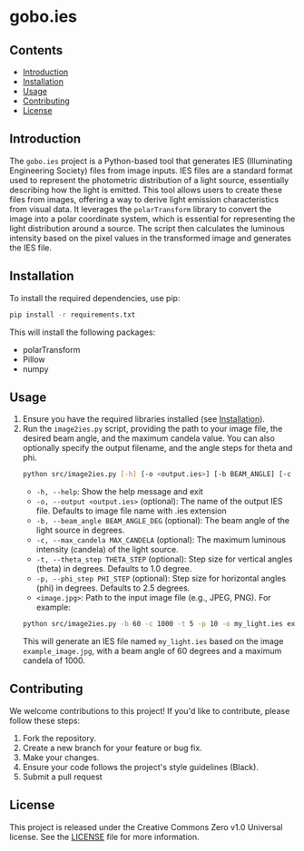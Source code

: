 # gobo.ies

## Contents

* [Introduction](#introduction)
* [Installation](#installation)
* [Usage](#usage)
* [Contributing](#contributing)
* [License](#license)

## Introduction

The `gobo.ies` project is a Python-based tool that generates IES (Illuminating Engineering Society) files from image 
inputs. IES files are a standard format used to represent the photometric distribution of a light source, essentially 
describing how the light is emitted. This tool allows users to create these files from images, offering a way to derive 
light emission characteristics from visual data. It leverages the `polarTransform` library to convert the image into a 
polar coordinate system, which is essential for representing the light distribution around a source. The script then 
calculates the luminous intensity based on the pixel values in the transformed image and generates the IES file.

## Installation

To install the required dependencies, use pip:

```bash
pip install -r requirements.txt
```

This will install the following packages:
* polarTransform
* Pillow
* numpy

## Usage

1. Ensure you have the required libraries installed (see [Installation](#installation)).
2. Run the `image2ies.py` script, providing the path to your image file, the desired beam angle, and the maximum candela 
   value.  You can also optionally specify the output filename, and the angle steps for theta and phi.
   ```bash
   python src/image2ies.py [-h] [-o <output.ies>] [-b BEAM_ANGLE] [-c MAX_CANDELA] [-t THETA_STEP] [-p PHI_STEP] <image.jpg>
   ```
   * `-h, --help`: Show the help message and exit
   * `-o, --output <output.ies>` (optional): The name of the output IES file. Defaults to image file name with .ies extension
   * `-b, --beam_angle BEAM_ANGLE_DEG` (optional): The beam angle of the light source in degrees.
   * `-c, --max_candela MAX_CANDELA` (optional): The maximum luminous intensity (candela) of the light source.
   * `-t, --theta_step THETA_STEP` (optional): Step size for vertical angles (theta) in degrees. Defaults to 1.0 degree.
   * `-p, --phi_step PHI_STEP` (optional): Step size for horizontal angles (phi) in degrees. Defaults to 2.5 degrees.
   * `<image.jpg>`: Path to the input image file (e.g., JPEG, PNG).
   For example:
   ```bash
   python src/image2ies.py -b 60 -c 1000 -t 5 -p 10 -o my_light.ies example_image.jpg
   ```
   This will generate an IES file named `my_light.ies` based on the image `example_image.jpg`, with a beam angle of 60 
   degrees and a maximum candela of 1000.

## Contributing

We welcome contributions to this project! If you'd like to contribute, please follow these steps:
1. Fork the repository.
2. Create a new branch for your feature or bug fix.
3. Make your changes.
4. Ensure your code follows the project's style guidelines (Black).
5. Submit a pull request

## License

This project is released under the Creative Commons Zero v1.0 Universal license. See the [LICENSE](LICENSE) file for more 
information.
